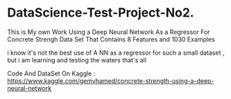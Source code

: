 # DataScience-Test-Project-No2.

This is My own Work Using a Deep Neural Network As a Regressor For Concrete Strengh Data Set That Contains 8 Features and 1030 Examples

i know it's not the best use of A NN as a regressor for such a small dataset , but i am learning and testing the waters that's all

Code And DataSet On Kaggle : https://www.kaggle.com/gemyhamed/concrete-strength-using-a-deep-neural-network
